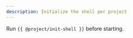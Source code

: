 ```yaml
---
description: Initialize the shell per project
---
```

Run `{{ @project/init-shell }}` before starting.
